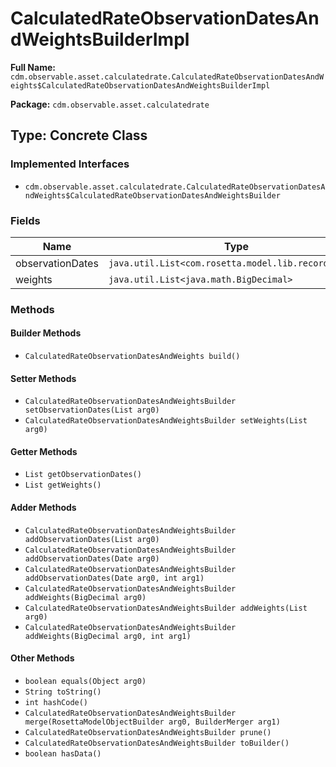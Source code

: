 # CalculatedRateObservationDatesAndWeightsBuilderImpl

**Full Name:** `cdm.observable.asset.calculatedrate.CalculatedRateObservationDatesAndWeights$CalculatedRateObservationDatesAndWeightsBuilderImpl`

**Package:** `cdm.observable.asset.calculatedrate`

## Type: Concrete Class

### Implemented Interfaces

- `cdm.observable.asset.calculatedrate.CalculatedRateObservationDatesAndWeights$CalculatedRateObservationDatesAndWeightsBuilder`

### Fields

| Name | Type | Description |
|------|------|-------------|
| observationDates | `java.util.List<com.rosetta.model.lib.records.Date>` |  |
| weights | `java.util.List<java.math.BigDecimal>` |  |

### Methods

#### Builder Methods

- `CalculatedRateObservationDatesAndWeights build()`

#### Setter Methods

- `CalculatedRateObservationDatesAndWeightsBuilder setObservationDates(List arg0)`
- `CalculatedRateObservationDatesAndWeightsBuilder setWeights(List arg0)`

#### Getter Methods

- `List getObservationDates()`
- `List getWeights()`

#### Adder Methods

- `CalculatedRateObservationDatesAndWeightsBuilder addObservationDates(List arg0)`
- `CalculatedRateObservationDatesAndWeightsBuilder addObservationDates(Date arg0)`
- `CalculatedRateObservationDatesAndWeightsBuilder addObservationDates(Date arg0, int arg1)`
- `CalculatedRateObservationDatesAndWeightsBuilder addWeights(BigDecimal arg0)`
- `CalculatedRateObservationDatesAndWeightsBuilder addWeights(List arg0)`
- `CalculatedRateObservationDatesAndWeightsBuilder addWeights(BigDecimal arg0, int arg1)`

#### Other Methods

- `boolean equals(Object arg0)`
- `String toString()`
- `int hashCode()`
- `CalculatedRateObservationDatesAndWeightsBuilder merge(RosettaModelObjectBuilder arg0, BuilderMerger arg1)`
- `CalculatedRateObservationDatesAndWeightsBuilder prune()`
- `CalculatedRateObservationDatesAndWeightsBuilder toBuilder()`
- `boolean hasData()`

